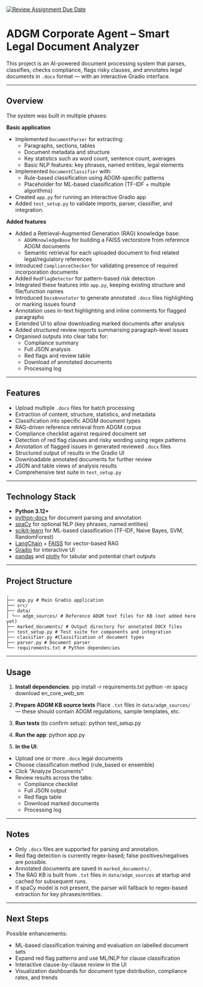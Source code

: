 [![Review Assignment Due Date](https://classroom.github.com/assets/deadline-readme-button-22041afd0340ce965d47ae6ef1cefeee28c7c493a6346c4f15d667ab976d596c.svg)](https://classroom.github.com/a/vgbm4cZ0)

# ADGM Corporate Agent – Smart Legal Document Analyzer

This project is an AI-powered document processing system that parses, classifies, checks compliance, flags risky clauses, and annotates legal documents in `.docx` format — with an interactive Gradio interface.

---

## Overview

The system was built in multiple phases:

**Basic application**
- Implemented `DocumentParser` for extracting:
  - Paragraphs, sections, tables
  - Document metadata and structure
  - Key statistics such as word count, sentence count, averages
  - Basic NLP features: key phrases, named entities, legal elements
- Implemented `DocumentClassifier` with:
  - Rule-based classification using ADGM-specific patterns
  - Placeholder for ML-based classification (TF-IDF + multiple algorithms)
- Created `app.py` for running an interactive Gradio app
- Added `test_setup.py` to validate imports, parser, classifier, and integration.

**Added features**
- Added a Retrieval-Augmented Generation (RAG) knowledge base:
  - `ADGMKnowledgeBase` for building a FAISS vectorstore from reference ADGM documents
  - Semantic retrieval for each uploaded document to find related legal/regulatory references
- Introduced `ComplianceChecker` for validating presence of required incorporation documents
- Added `RedFlagDetector` for pattern-based risk detection
- Integrated these features into `app.py`, keeping existing structure and file/function names
- Introduced `DocxAnnotator` to generate annotated `.docx` files highlighting or marking issues found
- Annotation uses in-text highlighting and inline comments for flagged paragraphs
- Extended UI to allow downloading marked documents after analysis
- Added structured review reports summarising paragraph-level issues
- Organised outputs into clear tabs for:
  - Compliance summary
  - Full JSON analysis
  - Red flags and review table
  - Download of annotated documents
  - Processing log

---

## Features

- Upload multiple `.docx` files for batch processing
- Extraction of content, structure, statistics, and metadata
- Classification into specific ADGM document types
- RAG-driven reference retrieval from ADGM corpus
- Compliance checklist against required document set
- Detection of red flag clauses and risky wording using regex patterns
- Annotation of flagged issues in generated reviewed `.docx` files
- Structured output of results in the Gradio UI
- Downloadable annotated documents for further review
- JSON and table views of analysis results
- Comprehensive test suite in `test_setup.py`

---

## Technology Stack

- **Python 3.12+**
- [python-docx](https://python-docx.readthedocs.io/) for document parsing and annotation
- [spaCy](https://spacy.io/) for optional NLP (key phrases, named entities)
- [scikit-learn](https://scikit-learn.org/) for ML-based classification (TF-IDF, Naive Bayes, SVM, RandomForest)
- [LangChain](https://www.langchain.com/) + [FAISS](https://faiss.ai/) for vector-based RAG
- [Gradio](https://www.gradio.app/) for interactive UI
- [pandas](https://pandas.pydata.org/) and [plotly](https://plotly.com/python/) for tabular and potential chart outputs

---

## Project Structure

```text
.
├── app.py # Main Gradio application
├── src/
├── data/
│ └── adgm_sources/ # Reference ADGM text files for KB (not added here yet)
├── marked_documents/ # Output directory for annotated DOCX files
├── test_setup.py # Test suite for components and integration
├── classifier.py #Classification of document types
├── parser.py # Document parser
└── requirements.txt # Python dependencies
```
---

## Usage

1. **Install dependencies**:
pip install -r requirements.txt
python -m spacy download en_core_web_sm

2. **Prepare ADGM KB source texts**
Place `.txt` files in `data/adgm_sources/` — these should contain ADGM regulations, sample templates, etc.

3. **Run tests** (to confirm setup):
python test_setup.py

4. **Run the app**:
python app.py

5. **In the UI**:
- Upload one or more `.docx` legal documents
- Choose classification method (rule_based or ensemble)
- Click "Analyze Documents"
- Review results across the tabs:
  - Compliance checklist
  - Full JSON output
  - Red flags table
  - Download marked documents
  - Processing log

---

## Notes

- Only `.docx` files are supported for parsing and annotation.
- Red flag detection is currently regex-based; false positives/negatives are possible.
- Annotated documents are saved in `marked_documents/`.
- The RAG KB is built from `.txt` files in `data/adgm_sources` at startup and cached for subsequent runs.
- If spaCy model is not present, the parser will fallback to regex-based extraction for key phrases/entities.

---

## Next Steps

Possible enhancements:
- ML-based classification training and evaluation on labelled document sets
- Expand red flag patterns and use ML/NLP for clause classification
- Interactive clause-by-clause review in the UI
- Visualization dashboards for document type distribution, compliance rates, and trends

